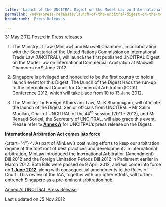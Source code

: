 ```yaml
---
title: 'Launch of the UNCITRAL Digest on the Model Law on International Commercial Arbitration'
permalink: /news/press-releases/launch-of-the-uncitral-digest-on-the-model-law-on-international-commercial-arbitration_1
breadcrumb: 'Press Releases'

---
```



31 May 2012 Posted in [Press releases](/news/press-releases)


1. The Ministry of Law (MinLaw) and Maxwell Chambers, in collaboration with the Secretariat of the United Nations Commission on International Trade Law (UNCITRAL), will launch the first published UNCITRAL Digest on the Model Law on International Commercial Arbitration at Maxwell Chambers on 9 June 2012.


2. Singapore is privileged and honoured to be the first country to hold a launch event for this Digest. The launch of the Digest leads the run-up to the International Council for Commercial Arbitration (ICCA) Conference 2012, which will take place from 10 to 13 June 2012.

3. The Minister for Foreign Affairs and Law, Mr K Shanmugam, will officiate the launch of the Digest. Senior officials from UNCITRAL – Mr Salim Moollan, Chair of UNCITRAL of the 44<sup>th</sup> session (2011 – 2012), and Mr Renaud Sorieul, the Secretary of UNCITRAL, will also grace this event. Please refer to **<u>Annex A</u>** for UNCITRAL’s press release on the Digest.

**International Arbitration Act comes into force**

{:start="4"}
4. As part of MinLaw’s continuing efforts to keep our arbitration regime at the forefront of best practices and developments in international arbitration, MinLaw introduced the International Arbitration (Amendment) Bill 2012 and the Foreign Limitation Periods Bill 2012 in Parliament earlier in March 2012. Both Bills were passed on 9 April 2012, and will come into force on **<u>1 June 2012</u>**, along with consequential amendments to the Rules of Court. This review of the IAA, together with our other efforts, will further entrench Singapore as a pre-eminent arbitration hub.

[Annex A: UNCITRAL Press Release](/files/news/press-releases/2012/05/linkclickc169.pdf)


<p class="right-side-updated">Last updated on 25 Nov 2012</p>
